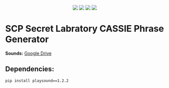 <p align="center">
  <img src="https://img.shields.io/github/issues/AndreyTsivis/SCP-Secret-Labratory-CASSIE-Phrase-Generator?style=for-the-badge"/>
  <img src="https://img.shields.io/github/forks/AndreyTsivis/SCP-Secret-Labratory-CASSIE-Phrase-Generator?style=for-the-badge"/>
  <img src="https://img.shields.io/github/stars/AndreyTsivis/SCP-Secret-Labratory-CASSIE-Phrase-Generator?style=for-the-badge"/>
  <img src="https://img.shields.io/github/license/AndreyTsivis/SCP-Secret-Labratory-CASSIE-Phrase-Generator?style=for-the-badge"/>
</p>

# SCP Secret Labratory CASSIE Phrase Generator

**Sounds:** [Google Drive](https://drive.google.com/drive/folders/1ELV_vYg22alSnq7hfr0lyWulkRFkD5jt "Кто прочёл - лох")

## Dependencies:
``
pip install playsound==1.2.2
``
